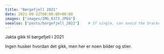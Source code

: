 ```yaml
---
title: "Børgefjell 2021"
date: 2021-09-22T00:00:00+00:00
images: ["images/IMG_0373.JPEG"]
seealso: ["posts/borgefjell_2022"]    # If single, can avoid the brackets
---
```


Jakta gikk til børgefjell i 2021

Ingen husker hvordan det gikk, men her er noen bilder og stier.
